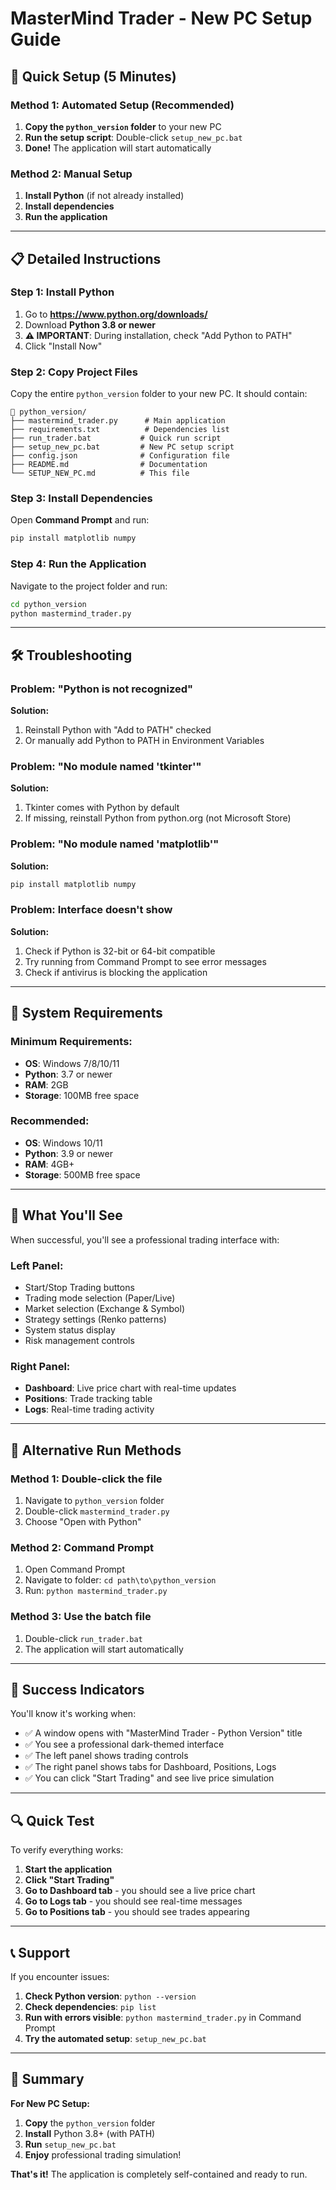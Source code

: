 # MasterMind Trader - New PC Setup Guide

## 🚀 **Quick Setup (5 Minutes)**

### **Method 1: Automated Setup (Recommended)**
1. **Copy the `python_version` folder** to your new PC
2. **Run the setup script**: Double-click `setup_new_pc.bat`
3. **Done!** The application will start automatically

### **Method 2: Manual Setup**
1. **Install Python** (if not already installed)
2. **Install dependencies**
3. **Run the application**

---

## 📋 **Detailed Instructions**

### **Step 1: Install Python**
1. Go to **https://www.python.org/downloads/**
2. Download **Python 3.8 or newer**
3. **⚠️ IMPORTANT**: During installation, check "Add Python to PATH"
4. Click "Install Now"

### **Step 2: Copy Project Files**
Copy the entire `python_version` folder to your new PC. It should contain:
```
📁 python_version/
├── mastermind_trader.py      # Main application
├── requirements.txt          # Dependencies list
├── run_trader.bat           # Quick run script
├── setup_new_pc.bat         # New PC setup script
├── config.json              # Configuration file
├── README.md                # Documentation
└── SETUP_NEW_PC.md          # This file
```

### **Step 3: Install Dependencies**
Open **Command Prompt** and run:
```bash
pip install matplotlib numpy
```

### **Step 4: Run the Application**
Navigate to the project folder and run:
```bash
cd python_version
python mastermind_trader.py
```

---

## 🛠️ **Troubleshooting**

### **Problem: "Python is not recognized"**
**Solution:**
1. Reinstall Python with "Add to PATH" checked
2. Or manually add Python to PATH in Environment Variables

### **Problem: "No module named 'tkinter'"**
**Solution:**
1. Tkinter comes with Python by default
2. If missing, reinstall Python from python.org (not Microsoft Store)

### **Problem: "No module named 'matplotlib'"**
**Solution:**
```bash
pip install matplotlib numpy
```

### **Problem: Interface doesn't show**
**Solution:**
1. Check if Python is 32-bit or 64-bit compatible
2. Try running from Command Prompt to see error messages
3. Check if antivirus is blocking the application

---

## 🎯 **System Requirements**

### **Minimum Requirements:**
- **OS**: Windows 7/8/10/11
- **Python**: 3.7 or newer
- **RAM**: 2GB
- **Storage**: 100MB free space

### **Recommended:**
- **OS**: Windows 10/11
- **Python**: 3.9 or newer
- **RAM**: 4GB+
- **Storage**: 500MB free space

---

## 🎨 **What You'll See**

When successful, you'll see a professional trading interface with:

### **Left Panel:**
- Start/Stop Trading buttons
- Trading mode selection (Paper/Live)
- Market selection (Exchange & Symbol)
- Strategy settings (Renko patterns)
- System status display
- Risk management controls

### **Right Panel:**
- **Dashboard**: Live price chart with real-time updates
- **Positions**: Trade tracking table
- **Logs**: Real-time trading activity

---

## 🔧 **Alternative Run Methods**

### **Method 1: Double-click the file**
1. Navigate to `python_version` folder
2. Double-click `mastermind_trader.py`
3. Choose "Open with Python"

### **Method 2: Command Prompt**
1. Open Command Prompt
2. Navigate to folder: `cd path\to\python_version`
3. Run: `python mastermind_trader.py`

### **Method 3: Use the batch file**
1. Double-click `run_trader.bat`
2. The application will start automatically

---

## 🎉 **Success Indicators**

You'll know it's working when:
- ✅ A window opens with "MasterMind Trader - Python Version" title
- ✅ You see a professional dark-themed interface
- ✅ The left panel shows trading controls
- ✅ The right panel shows tabs for Dashboard, Positions, Logs
- ✅ You can click "Start Trading" and see live price simulation

---

## 🔍 **Quick Test**

To verify everything works:
1. **Start the application**
2. **Click "Start Trading"**
3. **Go to Dashboard tab** - you should see a live price chart
4. **Go to Logs tab** - you should see real-time messages
5. **Go to Positions tab** - you should see trades appearing

---

## 📞 **Support**

If you encounter issues:
1. **Check Python version**: `python --version`
2. **Check dependencies**: `pip list`
3. **Run with errors visible**: `python mastermind_trader.py` in Command Prompt
4. **Try the automated setup**: `setup_new_pc.bat`

---

## 🎯 **Summary**

**For New PC Setup:**
1. **Copy** the `python_version` folder
2. **Install** Python 3.8+ (with PATH)
3. **Run** `setup_new_pc.bat`
4. **Enjoy** professional trading simulation!

**That's it!** The application is completely self-contained and ready to run. 